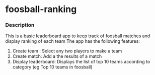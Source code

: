 # foosball-ranking


### Description
This is a basic leaderboard app to keep track of foosball matches and display ranking of each team
The app has the following features:
1. Create team : Select any two players to make a team
2. Create match: Add a the results of a match
3. Display leaderboard: Displays the list of top 10 teams according to category (eg Top 10 teams in foosball)
